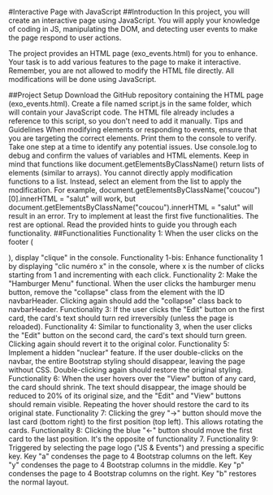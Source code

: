 #Interactive Page with JavaScript
##Introduction
In this project, you will create an interactive page using JavaScript. You will apply your knowledge of coding in JS, manipulating the DOM, and detecting user events to make the page respond to user actions.

The project provides an HTML page (exo_events.html) for you to enhance. Your task is to add various features to the page to make it interactive. Remember, you are not allowed to modify the HTML file directly. All modifications will be done using JavaScript.

##Project Setup
Download the GitHub repository containing the HTML page (exo_events.html).
Create a file named script.js in the same folder, which will contain your JavaScript code. The HTML file already includes a reference to this script, so you don't need to add it manually.
Tips and Guidelines
When modifying elements or responding to events, ensure that you are targeting the correct elements. Print them to the console to verify. Take one step at a time to identify any potential issues.
Use console.log to debug and confirm the values of variables and HTML elements.
Keep in mind that functions like document.getElementsByClassName() return lists of elements (similar to arrays). You cannot directly apply modification functions to a list. Instead, select an element from the list to apply the modification. For example, document.getElementsByClassName("coucou")[0].innerHTML = "salut" will work, but document.getElementsByClassName("coucou").innerHTML = "salut" will result in an error.
Try to implement at least the first five functionalities. The rest are optional.
Read the provided hints to guide you through each functionality.
##Functionalities
Functionality 1: When the user clicks on the footer (<footer>), display "clique" in the console.
Functionality 1-bis: Enhance functionality 1 by displaying "clic numéro x" in the console, where x is the number of clicks starting from 1 and incrementing with each click.
Functionality 2: Make the "Hamburger Menu" functional. When the user clicks the hamburger menu button, remove the "collapse" class from the element with the ID navbarHeader. Clicking again should add the "collapse" class back to navbarHeader.
Functionality 3: If the user clicks the "Edit" button on the first card, the card's text should turn red irreversibly (unless the page is reloaded).
Functionality 4: Similar to functionality 3, when the user clicks the "Edit" button on the second card, the card's text should turn green. Clicking again should revert it to the original color.
Functionality 5: Implement a hidden "nuclear" feature. If the user double-clicks on the navbar, the entire Bootstrap styling should disappear, leaving the page without CSS. Double-clicking again should restore the original styling.
Functionality 6: When the user hovers over the "View" button of any card, the card should shrink. The text should disappear, the image should be reduced to 20% of its original size, and the "Edit" and "View" buttons should remain visible. Repeating the hover should restore the card to its original state.
Functionality 7: Clicking the grey "->" button should move the last card (bottom right) to the first position (top left). This allows rotating the cards.
Functionality 8: Clicking the blue "<-" button should move the first card to the last position. It's the opposite of functionality 7.
Functionality 9: Triggered by selecting the page logo ("JS & Events") and pressing a specific key.
Key "a" condenses the page to 4 Bootstrap columns on the left.
Key "y" condenses the page to 4 Bootstrap columns in the middle.
Key "p" condenses the page to 4 Bootstrap columns on the right.
Key "b" restores the normal layout.
